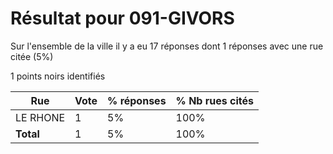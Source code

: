 # Résultat pour 091-GIVORS

Sur l'ensemble de la ville il y a eu 17 réponses dont 1 réponses avec une rue citée (5%)

1 points noirs identifiés

| Rue | Vote | % réponses | % Nb rues cités|
|-----|------|------------|----------------|
| LE RHONE | 1 | 5% | 100%|
| **Total** | 1 | 5% | 100%|
